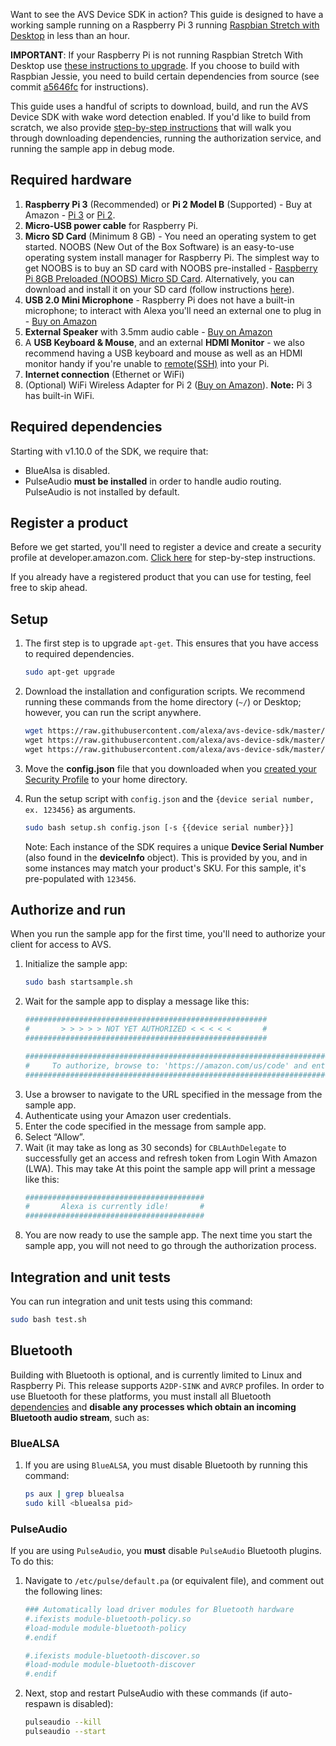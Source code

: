 Want to see the AVS Device SDK in action? This guide is designed to have a working sample running on a Raspberry Pi 3 running [Raspbian Stretch with Desktop](https://www.raspberrypi.org/downloads/raspbian/) in less than an hour.

**IMPORTANT**: If your Raspberry Pi is not running Raspbian Stretch With Desktop use [these instructions to upgrade](https://www.raspberrypi.org/blog/raspbian-stretch/). If you choose to build with Raspbian Jessie, you need to build certain dependencies from source (see commit [a5646fc](https://github.com/alexa/avs-device-sdk/wiki/Raspberry-Pi-Quick-Start-Guide/a5646fc9e6dde8128c940b86a9bbece7f65c1ace) for instructions).  

This guide uses a handful of scripts to download, build, and run the AVS Device SDK with wake word detection enabled. If you'd like to build from scratch, we also provide [step-by-step instructions](https://github.com/alexa/avs-device-sdk/wiki/Raspberry-Pi-Quick-Start-Guide) that will walk you through downloading dependencies, running the authorization service, and running the sample app in debug mode.

## Required hardware

1. **Raspberry Pi 3** (Recommended) or **Pi 2 Model B** (Supported)  - Buy at Amazon - [Pi 3](https://amzn.com/B01CD5VC92) or [Pi 2](http://amzn.com/B00T2U7R7I).
2. **Micro-USB power cable** for Raspberry Pi.
3. **Micro SD Card** (Minimum 8 GB) - You need an operating system to get started. NOOBS (New Out of the Box Software) is an easy-to-use operating system install manager for Raspberry Pi. The simplest way to get NOOBS is to buy an SD card with NOOBS pre-installed - [Raspberry Pi 8GB Preloaded (NOOBS) Micro SD Card](https://www.amazon.com/gp/product/B00ENPQ1GK/ref=oh_aui_detailpage_o01_s00?ie=UTF8&psc=1). Alternatively, you can download and install it on your SD card (follow instructions [here](#step-1-setting-up-your-pi)).
4. **USB 2.0 Mini Microphone** - Raspberry Pi does not have a built-in microphone; to interact with Alexa you'll need an external one to plug in - [Buy on Amazon](http://amzn.com/B00IR8R7WQ)
5. **External Speaker** with 3.5mm audio cable - [Buy on Amazon](http://amzn.com/B007OYAVLI)
6. A **USB Keyboard & Mouse**, and an external **HDMI Monitor** - we also recommend having a USB keyboard and mouse as well as an HDMI monitor handy if you're unable to [remote(SSH)](Setup-SSH-&-VNC) into your Pi.
7. **Internet connection** (Ethernet or WiFi)
8. (Optional) WiFi Wireless Adapter for Pi 2 ([Buy on Amazon](http://www.amazon.com/CanaKit-Raspberry-Wireless-Adapter-Dongle/dp/B00GFAN498/)).
   **Note:** Pi 3 has built-in WiFi.

## Required dependencies

Starting with v1.10.0 of the SDK, we require that:

* BlueAlsa is disabled.
* PulseAudio **must be installed** in order to handle audio routing. PulseAudio is not installed by default.

## Register a product  

Before we get started, you'll need to register a device and create a security profile at developer.amazon.com. [Click here](https://github.com/alexa/avs-device-sdk/wiki/Create-Security-Profile) for step-by-step instructions.

If you already have a registered product that you can use for testing, feel free to skip ahead.

## Setup  

1. The first step is to upgrade `apt-get`. This ensures that you have access to required dependencies.
   ```sh
   sudo apt-get upgrade
   ```  

2. Download the installation and configuration scripts. We recommend running these commands from the home directory (`~/`) or Desktop; however, you can run the script anywhere.  
    ```sh
    wget https://raw.githubusercontent.com/alexa/avs-device-sdk/master/tools/Install/setup.sh \
    wget https://raw.githubusercontent.com/alexa/avs-device-sdk/master/tools/Install/genConfig.sh \
    wget https://raw.githubusercontent.com/alexa/avs-device-sdk/master/tools/Install/pi.sh
    ```
3. Move the **config.json** file that you downloaded when you [created your Security Profile](https://github.com/alexa/avs-device-sdk/wiki/Create-Security-Profile#create-a-security-profile) to your home directory.

4. Run the setup script with `config.json` and the `{device serial number, ex. 123456}` as arguments.

    ```sh
    sudo bash setup.sh config.json [-s {{device serial number}}]
    ```

    Note: Each instance of the SDK requires a unique **Device Serial Number** (also found in the **deviceInfo** object). This is provided by you, and in some instances may match your product's SKU. For this sample, it's pre-populated with `123456`.

## Authorize and run

When you run the sample app for the first time, you'll need to authorize your client for access to AVS.

1. Initialize the sample app:
   ```sh
   sudo bash startsample.sh
   ```  
2. Wait for the sample app to display a message like this:
   ```sh
   ######################################################
   #       > > > > > NOT YET AUTHORIZED < < < < <       #
   ######################################################

   ############################################################################################
   #     To authorize, browse to: 'https://amazon.com/us/code' and enter the code: {XXXX}     #
   ############################################################################################
   ```
3. Use a browser to navigate to the URL specified in the message from the sample app.
4. Authenticate using your Amazon user credentials.
5. Enter the code specified in the message from sample app.
6. Select “Allow”.
7. Wait (it may take as long as 30 seconds) for `CBLAuthDelegate` to successfully get an access and refresh token from Login With Amazon (LWA). This may take At this point the sample app will print a message like this:
   ```sh
   ########################################
   #       Alexa is currently idle!       #
   ########################################
   ```
8. You are now ready to use the sample app. The next time you start the sample app, you will not need to go through the authorization process.

## Integration and unit tests

You can run integration and unit tests using this command:
```sh
sudo bash test.sh
```

## Bluetooth

Building with Bluetooth is optional, and is currently limited to Linux and Raspberry Pi. This release supports `A2DP-SINK` and `AVRCP` profiles. In order to use Bluetooth for these platforms, you must install all Bluetooth [dependencies]() and **disable any processes which obtain an incoming Bluetooth audio stream**, such as:

### BlueALSA

1. If you are using `BlueALSA`, you must disable Bluetooth by running this command:
   ```sh
   ps aux | grep bluealsa
   sudo kill <bluealsa pid>
   ```

### PulseAudio
If you are using `PulseAudio`, you **must** disable `PulseAudio` Bluetooth plugins. To do this:

1. Navigate to `/etc/pulse/default.pa` (or equivalent file), and comment out the following lines:
   ```sh
   ### Automatically load driver modules for Bluetooth hardware
   #.ifexists module-bluetooth-policy.so
   #load-module module-bluetooth-policy
   #.endif

   #.ifexists module-bluetooth-discover.so
   #load-module module-bluetooth-discover
   #.endif
   ```

2. Next, stop and restart PulseAudio with these commands (if auto-respawn is disabled):
   ```sh
   pulseaudio --kill
   pulseaudio --start
   ```
